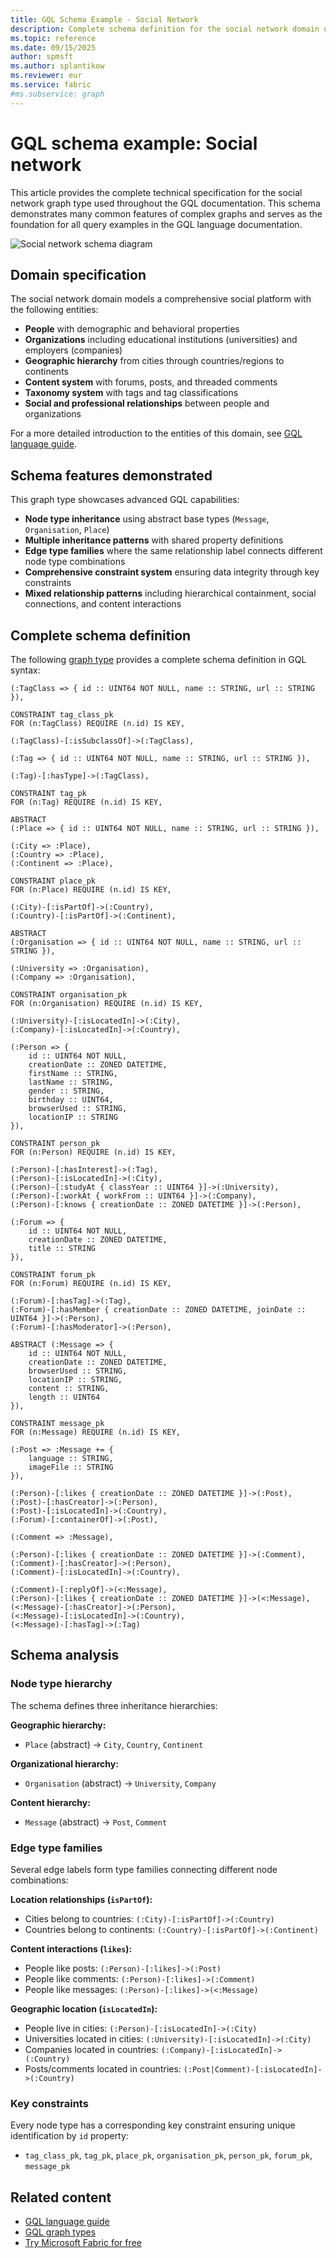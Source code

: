 ```yaml
---
title: GQL Schema Example - Social Network
description: Complete schema definition for the social network domain used throughout GQL documentation examples in graph in Microsoft Fabric.
ms.topic: reference
ms.date: 09/15/2025
author: spmsft
ms.author: splantikow
ms.reviewer: eur
ms.service: fabric
#ms.subservice: graph
---
```


# GQL schema example: Social network

This article provides the complete technical specification for the social network graph type used throughout the GQL documentation. This schema demonstrates many common features of complex graphs and serves as the foundation for all query examples in the GQL language documentation.

![Social network schema diagram](media/gql-schema-example/ldbc_snb.png)

## Domain specification

The social network domain models a comprehensive social platform with the following entities:

- **People** with demographic and behavioral properties
- **Organizations** including educational institutions (universities) and employers (companies)
- **Geographic hierarchy** from cities through countries/regions to continents
- **Content system** with forums, posts, and threaded comments
- **Taxonomy system** with tags and tag classifications
- **Social and professional relationships** between people and organizations

For a more detailed introduction to the entities of this domain, see [GQL language guide](gql-language-guide.md#a-practical-example-social-network).

## Schema features demonstrated

This graph type showcases advanced GQL capabilities:

- **Node type inheritance** using abstract base types (`Message`, `Organisation`, `Place`)
- **Multiple inheritance patterns** with shared property definitions
- **Edge type families** where the same relationship label connects different node type combinations
- **Comprehensive constraint system** ensuring data integrity through key constraints
- **Mixed relationship patterns** including hierarchical containment, social connections, and content interactions

## Complete schema definition

The following [graph type](gql-graph-types.md) provides a complete schema definition in GQL syntax:

```gql
(:TagClass => { id :: UINT64 NOT NULL, name :: STRING, url :: STRING }),

CONSTRAINT tag_class_pk
FOR (n:TagClass) REQUIRE (n.id) IS KEY,

(:TagClass)-[:isSubclassOf]->(:TagClass),

(:Tag => { id :: UINT64 NOT NULL, name :: STRING, url :: STRING }),

(:Tag)-[:hasType]->(:TagClass),

CONSTRAINT tag_pk
FOR (n:Tag) REQUIRE (n.id) IS KEY,

ABSTRACT
(:Place => { id :: UINT64 NOT NULL, name :: STRING, url :: STRING }),

(:City => :Place),
(:Country => :Place),
(:Continent => :Place),

CONSTRAINT place_pk
FOR (n:Place) REQUIRE (n.id) IS KEY,

(:City)-[:isPartOf]->(:Country),
(:Country)-[:isPartOf]->(:Continent),

ABSTRACT
(:Organisation => { id :: UINT64 NOT NULL, name :: STRING, url :: STRING }),

(:University => :Organisation),
(:Company => :Organisation),

CONSTRAINT organisation_pk
FOR (n:Organisation) REQUIRE (n.id) IS KEY,

(:University)-[:isLocatedIn]->(:City),
(:Company)-[:isLocatedIn]->(:Country),

(:Person => {
    id :: UINT64 NOT NULL,
    creationDate :: ZONED DATETIME,
    firstName :: STRING,
    lastName :: STRING,
    gender :: STRING,
    birthday :: UINT64,
    browserUsed :: STRING,
    locationIP :: STRING
}),

CONSTRAINT person_pk
FOR (n:Person) REQUIRE (n.id) IS KEY,

(:Person)-[:hasInterest]->(:Tag),
(:Person)-[:isLocatedIn]->(:City),
(:Person)-[:studyAt { classYear :: UINT64 }]->(:University),
(:Person)-[:workAt { workFrom :: UINT64 }]->(:Company),
(:Person)-[:knows { creationDate :: ZONED DATETIME }]->(:Person),

(:Forum => {
    id :: UINT64 NOT NULL,
    creationDate :: ZONED DATETIME,
    title :: STRING
}),

CONSTRAINT forum_pk
FOR (n:Forum) REQUIRE (n.id) IS KEY,

(:Forum)-[:hasTag]->(:Tag),
(:Forum)-[:hasMember { creationDate :: ZONED DATETIME, joinDate :: UINT64 }]->(:Person),
(:Forum)-[:hasModerator]->(:Person),

ABSTRACT (:Message => {
    id :: UINT64 NOT NULL,
    creationDate :: ZONED DATETIME,
    browserUsed :: STRING,
    locationIP :: STRING,
    content :: STRING,
    length :: UINT64
}),

CONSTRAINT message_pk
FOR (n:Message) REQUIRE (n.id) IS KEY,

(:Post => :Message += {
    language :: STRING,
    imageFile :: STRING
}),

(:Person)-[:likes { creationDate :: ZONED DATETIME }]->(:Post),
(:Post)-[:hasCreator]->(:Person),
(:Post)-[:isLocatedIn]->(:Country),
(:Forum)-[:containerOf]->(:Post),

(:Comment => :Message),

(:Person)-[:likes { creationDate :: ZONED DATETIME }]->(:Comment),
(:Comment)-[:hasCreator]->(:Person),
(:Comment)-[:isLocatedIn]->(:Country),

(:Comment)-[:replyOf]->(<:Message),
(:Person)-[:likes { creationDate :: ZONED DATETIME }]->(<:Message),
(<:Message)-[:hasCreator]->(:Person),
(<:Message)-[:isLocatedIn]->(:Country),
(<:Message)-[:hasTag]->(:Tag)
```

## Schema analysis

### Node type hierarchy

The schema defines three inheritance hierarchies:

**Geographic hierarchy:**
- `Place` (abstract) → `City`, `Country`, `Continent`

**Organizational hierarchy:**
- `Organisation` (abstract) → `University`, `Company`

**Content hierarchy:**
- `Message` (abstract) → `Post`, `Comment`

### Edge type families

Several edge labels form type families connecting different node combinations:

**Location relationships (`isPartOf`):**
- Cities belong to countries: `(:City)-[:isPartOf]->(:Country)`
- Countries belong to continents: `(:Country)-[:isPartOf]->(:Continent)`

**Content interactions (`likes`):**
- People like posts: `(:Person)-[:likes]->(:Post)`
- People like comments: `(:Person)-[:likes]->(:Comment)`
- People like messages: `(:Person)-[:likes]->(<:Message)`

**Geographic location (`isLocatedIn`):**
- People live in cities: `(:Person)-[:isLocatedIn]->(:City)`
- Universities located in cities: `(:University)-[:isLocatedIn]->(:City)`
- Companies located in countries: `(:Company)-[:isLocatedIn]->(:Country)`
- Posts/comments located in countries: `(:Post|Comment)-[:isLocatedIn]->(:Country)`

### Key constraints

Every node type has a corresponding key constraint ensuring unique identification by `id` property:
- `tag_class_pk`, `tag_pk`, `place_pk`, `organisation_pk`, `person_pk`, `forum_pk`, `message_pk`

## Related content

- [GQL language guide](gql-language-guide.md)
- [GQL graph types](gql-graph-types.md)
- [Try Microsoft Fabric for free](/fabric/fundamentals/fabric-trial)